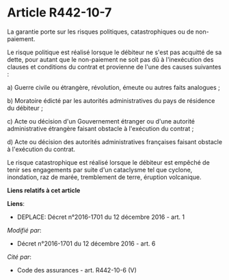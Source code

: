 # Article R442-10-7

La garantie porte sur les risques politiques, catastrophiques ou de non-paiement. 

Le risque politique est réalisé lorsque le débiteur ne s'est pas acquitté de sa dette, pour autant que le non-paiement ne
soit pas dû à l'inexécution des clauses et conditions du contrat et provienne de l'une des causes suivantes : 

a) Guerre civile ou étrangère, révolution, émeute ou autres faits analogues ; 

b) Moratoire édicté par les autorités administratives du pays de résidence du débiteur ;

c) Acte ou décision d'un Gouvernement étranger ou d'une autorité administrative étrangère faisant obstacle à l'exécution du
contrat ; 

d) Acte ou décision des autorités administratives françaises faisant obstacle à l'exécution du contrat. 

Le risque catastrophique est réalisé lorsque le débiteur est empêché de tenir ses engagements par suite d'un cataclysme tel
que cyclone, inondation, raz de marée, tremblement de terre, éruption volcanique.

**Liens relatifs à cet article**

**Liens**:

  - DEPLACE: Décret n°2016-1701 du 12 décembre 2016 - art. 1

_Modifié par_:

  - Décret n°2016-1701 du 12 décembre 2016 - art. 6

_Cité par_:

  - Code des assurances - art. R442-10-6 (V)
